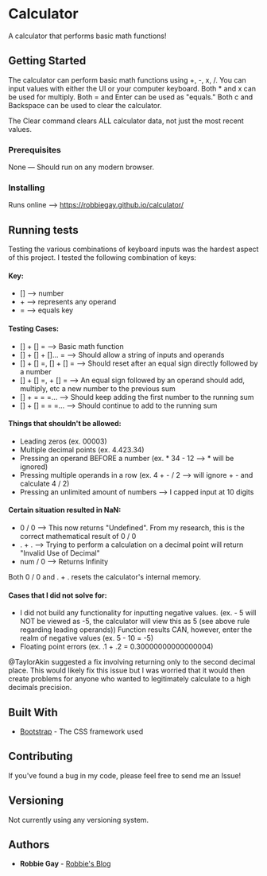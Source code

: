 # Calculator

A calculator that performs basic math functions!

## Getting Started

The calculator can perform basic math functions using +, -, x, /. You can input values with 
either the UI or your computer keyboard. Both * and x can be used for multiply. Both = and Enter can 
be used as "equals." Both c and Backspace can be used to clear the calculator.

The Clear command clears ALL calculator data, not just the most recent values.

### Prerequisites

None — Should run on any modern browser.

### Installing

Runs online --> https://robbiegay.github.io/calculator/

## Running tests

Testing the various combinations of keyboard inputs was the hardest aspect of this project. I tested the following 
combination of keys:

#### Key:
* [] --> number
* \+ --> represents any operand
* = --> equals key

#### Testing Cases:
* [] + [] = --> Basic math function
* [] + [] + []... = --> Should allow a string of inputs and operands
* [] + [] =, [] + [] = --> Should reset after an equal sign directly followed by a number
* [] + [] =, + [] = --> An equal sign followed by an operand should add, multiply, etc a new number to the previous sum
* [] + = = =... --> Should keep adding the first number to the running sum
* [] + [] = = =... --> Should continue to add to the running sum

#### Things that shouldn't be allowed:
* Leading zeros (ex. 00003)
* Multiple decimal points (ex. 4.423.34)
* Pressing an operand BEFORE a number (ex. * 34 - 12 --> * will be ignored)
* Pressing multiple operands in a row (ex. 4 + - / 2 --> will ignore + - and calculate 4 / 2)
* Pressing an unlimited amount of numbers --> I capped input at 10 digits

#### Certain situation resulted in NaN:
* 0 / 0 --> This now returns "Undefined". From my research, this is the correct mathematical result of 0 / 0
* . + . --> Trying to perform a calculation on a decimal point will return "Invalid Use of Decimal"
* num / 0 --> Returns Infinity

Both 0 / 0 and . + . resets the calculator's internal memory.

#### Cases that I did not solve for:
* I did not build any functionality for inputting negative values. (ex. - 5 will NOT be viewed as -5, the calculator will 
view this as 5 (see above rule regarding leading operands)) Function results CAN, however, enter the realm of negative values (ex. 5 - 10 = -5)
* Floating point errors (ex. .1 + .2 = 0.30000000000000004) 

@TaylorAkin suggested a fix involving returning only to the second decimal place. This would likely fix this issue 
but I was worried that it would then create problems for anyone who wanted to legitimately calculate to a high decimals precision.

## Built With

* [Bootstrap](https://getbootstrap.com) - The CSS framework used

## Contributing

If you've found a bug in my code, please feel free to send me an Issue!

## Versioning

Not currently using any versioning system.

## Authors

* **Robbie Gay** - [Robbie's Blog](https://robbiegay.github.io)